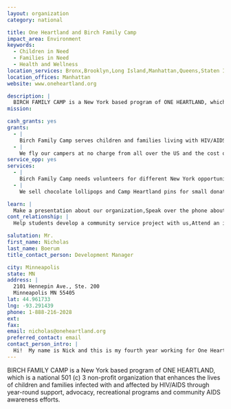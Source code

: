 ```yaml
---
layout: organization
category: national

title: One Heartland and Birch Family Camp
impact_area: Environment
keywords: 
  - Children in Need
  - Families in Need
  - Health and Wellness
location_services: Bronx,Brooklyn,Long Island,Manhattan,Queens,Staten Island,Greater New York
location_offices: Manhattan
website: www.oneheartland.org

description: |
  BIRCH FAMILY CAMP is a New York based program of ONE HEARTLAND, which is a national 501 (c) 3 non-profit organization that enhances the lives of children and families infected with and affected by HIV/AIDS through year-round support, advocacy, recreational programs and community AIDS awareness efforts.
mission: 

cash_grants: yes
grants: 
  - |
    Birch Family Camp serves children and families living with HIV/AIDS in New York and is staffed by many New York volunteers.  Each family who comes to the camp attends at no charge since the majority of them live in poverty.  With a donation of $500 you can cover the cost of one family of four's meals for their week at camp!
  - |
    We fly our campers at no charge from all over the US and the cost of travel is about $500 per child.  This includes airline tickets, unaccompanied minor fees, and ground transportation to our wilderness camp.  So, with a $1,000 grant you could fund two campers' travel to take part in the best week of their lives!
service_opp: yes
services: 
  - |
    Birch Family Camp needs volunteers for different New York opportunities year round.  Anyone, anywhere can set up an HIV/AIDS education event as a service to their community.  We can support that effort and provide materials or possibly bring speakers to the location.
  - |
    We sell chocolate lollipops and Camp Heartland pins for small donations.  Students can help us sell these items in order to raise money and awareness to support our programs that help make life better for kids with HIV/AIDS.

learn: |
  Make a presentation about our organization,Speak over the phone about our work
cont_relationship: |
  Help students develop a community service project with us,Attend an in-school Check Award Assembly if we receive a grant,Help students tell local newspapers and media about their grant and/or project with us,Educate the school by leading a workshop,Collect pennies during the Penny Harvest next fall

salutation: Mr.
first_name: Nicholas
last_name: Boerum
title_contact_person: Development Manager

city: Minneapolis
state: MN
address: |
  2101 Hennepin Ave., Ste. 200  
  Minneapolis MN 55405
lat: 44.961733
lng: -93.291439
phone: 1-888-216-2028
ext: 
fax: 
email: nicholas@oneheartland.org
preferred_contact: email
contact_person_intro: |
  Hi!  My name is Nick and this is my fourth year working for One Heartland.  During the year I work with students like you who support our Camps and during the summer I help at Camp as a counselor in Minnesota.  I love working with our campers affected by HIV/AIDS!  They get to come to Camp and just be normal kids -- they don't have to worry about their HIV status and they can just have FUN.  In New York, we also have the Birch Family Camp that serves hundreds of New Yorkers who live with HIV every day.  I really enjoy telling people about how to be a friend to those with HIV because they're just people like you and me.  What you are doing is a great endeavor!  I can't wait to introduce you to our New York volunteers and have them come and talk about our work and our families in your classrooms!  I look forward to talking with you!
---
```

BIRCH FAMILY CAMP is a New York based program of ONE HEARTLAND, which is a national 501 (c) 3 non-profit organization that enhances the lives of children and families infected with and affected by HIV/AIDS through year-round support, advocacy, recreational programs and community AIDS awareness efforts.